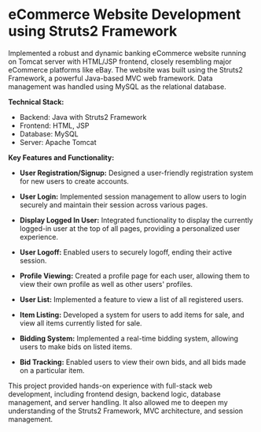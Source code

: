 # eCommerce Website Development using Struts2 Framework
Implemented a robust and dynamic banking eCommerce website running on Tomcat server with HTML/JSP frontend, closely resembling major eCommerce platforms like eBay. The website was built using the Struts2 Framework, a powerful Java-based MVC web framework. Data management was handled using MySQL as the relational database.

**Technical Stack:**

- Backend: Java with Struts2 Framework
- Frontend: HTML, JSP
- Database: MySQL
- Server: Apache Tomcat

**Key Features and Functionality:**

- **User Registration/Signup:** Designed a user-friendly registration system for new users to create accounts.

- **User Login:** Implemented session management to allow users to login securely and maintain their session across various pages.

- **Display Logged In User:** Integrated functionality to display the currently logged-in user at the top of all pages, providing a personalized user experience.

- **User Logoff:** Enabled users to securely logoff, ending their active session.

- **Profile Viewing:** Created a profile page for each user, allowing them to view their own profile as well as other users' profiles.

- **User List:** Implemented a feature to view a list of all registered users.

- **Item Listing:** Developed a system for users to add items for sale, and view all items currently listed for sale.

- **Bidding System:** Implemented a real-time bidding system, allowing users to make bids on listed items.

- **Bid Tracking:** Enabled users to view their own bids, and all bids made on a particular item.

This project provided hands-on experience with full-stack web development, including frontend design, backend logic, database management, and server handling. It also allowed me to deepen my understanding of the Struts2 Framework, MVC architecture, and session management.
